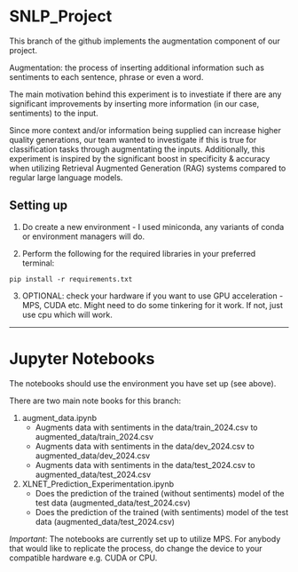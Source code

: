 # SNLP_Project 

This branch of the github implements the augmentation component of our project.

Augmentation: the process of inserting additional information such as sentiments to each sentence, phrase or even a word.

The main motivation behind this experiment is to investiate if there are any significant improvements by inserting more information (in our case, sentiments) to the input.

Since more context and/or information being supplied can increase higher quality generations, our team wanted to investigate if this is true for classification tasks through augmentating the inputs. Additionally, this experiment is inspired by the significant boost in specificity & accuracy when utilizing Retrieval Augmented Generation (RAG) systems compared to regular large language models. 

## Setting up

1) Do create a new environment - I used miniconda, any variants of conda or environment managers will do.

2) Perform the following for the required libraries in your preferred terminal:

```terminal
pip install -r requirements.txt
```

3) OPTIONAL: check your hardware if you want to use GPU acceleration - MPS, CUDA etc. Might need to do some tinkering for it work. If not, just use cpu which will work.

---
# Jupyter Notebooks

The notebooks should use the environment you have set up (see above).

There are two main note books for this branch:
1. augment_data.ipynb 
    - Augments data with sentiments in the data/train_2024.csv to augmented_data/train_2024.csv
    - Augments data with sentiments in the data/dev_2024.csv to augmented_data/dev_2024.csv
    - Augments data with sentiments in the data/test_2024.csv to augmented_data/test_2024.csv
2. XLNET_Prediction_Experimentation.ipynb
    - Does the prediction of the trained (without sentiments) model of the test data (augmented_data/test_2024.csv)
    - Does the prediction of the trained (with sentiments) model of the test data (augmented_data/test_2024.csv)

*Important*: The notebooks are currently set up to utilize MPS. For anybody that would like to replicate the process, do change the device to your compatible hardware e.g. CUDA or CPU.
